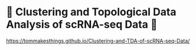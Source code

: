 # 🧬 Clustering and Topological Data Analysis of scRNA-seq Data 🧬
https://tommakesthings.github.io/Clustering-and-TDA-of-scRNA-seq-Data/
